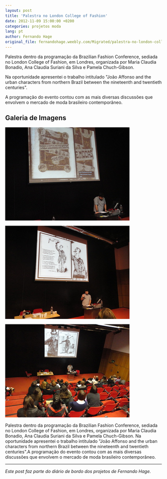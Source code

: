 ```yaml
---
layout: post
title: 'Palestra no London College of Fashion'
date: 2012-11-09 15:00:00 +0200
categories: projetos moda
lang: pt
author: Fernando Hage
original_file: fernandohage.weebly.com/Migrated/palestra-no-london-college-of-fashion.html
---
```


Palestra dentro da programação da Brazilian Fashion Conference, sediada no London College of Fashion, em Londres, organizada por Maria Claudia Bonadio, Ana Claudia Suriani da Silva e Pamela Chuch-Gibson.

Na oportunidade apresentei o trabalho intitulado "João Affonso and the urban characters from northern Brazil between the nineteenth and twentieth centuries".

A programação do evento contou com as mais diversas discussões que envolvem o mercado de moda brasileiro contemporâneo.

## Galeria de Imagens

![Palestra no London College of Fashion](/assets/images/palestra-no-london-college-of-fashion-01.jpg)

![Palestra no London College of Fashion](/assets/images/palestra-no-london-college-of-fashion-02.jpg)

![Palestra no London College of Fashion](/assets/images/palestra-no-london-college-of-fashion-03.jpg)

Palestra dentro da programação da Brazilian Fashion Conference, sediada no London College of Fashion, em Londres, organizada por Maria Claudia Bonadio, Ana Claudia Suriani da Silva e Pamela Chuch-Gibson. Na oportunidade apresentei o trabalho intitulado "João Affonso and the urban characters from northern Brazil between the nineteenth and twentieth centuries".A programação do evento contou com as mais diversas discussões que envolvem o mercado de moda brasileiro contemporâneo.

---

*Este post faz parte do diário de bordo dos projetos de Fernando Hage.*
